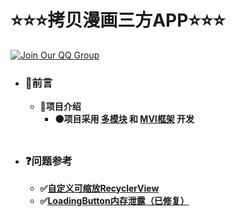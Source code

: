 # ⭐⭐⭐**拷贝漫画三方APP**⭐⭐⭐

[![Join Our QQ Group](https://img.shields.io/badge/QQ%20Group-749015160-blue?style=for-the-badge&logo=tencent-qq&logoColor=white)](https://jq.qq.com/?_wv=1027&k=XIMjBxZW)

- ### **🔶前言**
    - **🔷项目介绍**
        - **🟠项目采用 <u>多模块</u> 和 <u>MVI框架</u> 开发**
  <br/>

- ### **❓问题参考**
    - **✅[自定义可缩放RecyclerView](https://ekibun.github.io/ekibook/2020/03/19/scalablelayoutmanager/)**
    - **✅[LoadingButton内存泄露（已修复）](https://github.com/leandroBorgesFerreira/LoadingButtonAndroid/issues/144#issuecomment-585668460)**